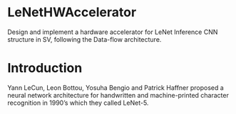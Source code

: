 # LeNetHWAccelerator
Design and implement a hardware accelerator for LeNet Inference CNN structure in SV, following the Data-flow architecture.

# Introduction
Yann LeCun, Leon Bottou, Yosuha Bengio and Patrick Haffner proposed a neural network architecture for handwritten and machine-printed character recognition in 1990’s which they called LeNet-5.

